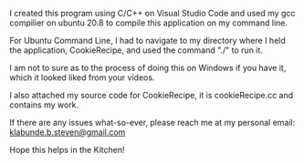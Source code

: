 I created this program using C/C++ on Visual Studio Code and used my gcc compilier on ubuntu 20.8 to compile this application on my command line. 

For Ubuntu Command Line, I had to navigate to my directory where I held the application, CookieRecipe, and used the command "./" to run it. 

I am not to sure as to the process of doing this on Windows if you have it, which it looked liked from your videos. 

I also attached my source code for CookieRecipe, it is cookieRecipe.cc and contains my work. 

If there are any issues what-so-ever, please reach me at my personal email: klabunde.b.steven@gmail.com

Hope this helps in the Kitchen!
